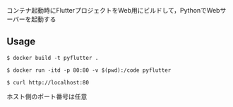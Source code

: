 コンテナ起動時にFlutterプロジェクトをWeb用にビルドして，PythonでWebサーバーを起動する

## Usage
```
$ docker build -t pyflutter .

$ docker run -itd -p 80:80 -v $(pwd):/code pyflutter

$ curl http://localhost:80
```
ホスト側のポート番号は任意
